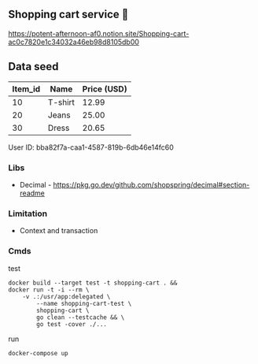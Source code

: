 ## Shopping cart service 🛒
https://potent-afternoon-af0.notion.site/Shopping-cart-ac0c7820e1c34032a46eb98d8105db00

## Data seed

| Item_id | Name    | Price (USD) |
|---------|---------|-------------|
| 10      | T-shirt | 12.99       |
| 20      | Jeans   | 25.00       |
| 30      | Dress   | 20.65       |

User ID: bba82f7a-caa1-4587-819b-6db46e14fc60

### Libs

- Decimal - https://pkg.go.dev/github.com/shopspring/decimal#section-readme

### Limitation

- Context and transaction

### Cmds

test 
```
docker build --target test -t shopping-cart . &&
docker run -t -i --rm \
	-v .:/usr/app:delegated \
		--name shopping-cart-test \
		shopping-cart \
		go clean --testcache && \
		go test -cover ./...
```

run
```
docker-compose up
```